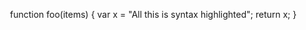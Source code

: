 <div id="html" markdown="0">
    

<head>
<title>ACE in Action</title>
<meta charset="utf-8">
<script type="text/javascript"
    src="https://cdn.jsdelivr.net/npm/brython@3.9.0/brython.min.js">
</script>

<style type="text/css" media="screen">
    #editor { 
        position: absolute;
        top: 400px;
        left: 200px;
        width: 640px;
        height:480px;
    }
</style>
</head>






<body onload="brython()">

<div id="editor">function foo(items) {
    var x = "All this is syntax highlighted";
    return x;
}</div>
    
<script src="https://cdnjs.cloudflare.com/ajax/libs/ace/1.4.5/ace.js" type="text/javascript" charset="utf-8"></script>
<script>
    var editor = ace.edit("editor");
    editor.setTheme("ace/theme/monokai");

    editor.session.setMode("ace/mode/javascript");
</script>
<br><br><br><br><br><br><br><br><br><br><br><br><br><br>
<script type="text/python">
  
from browser import document

document <= "Hello !"

</script>
</body>


</div> 






